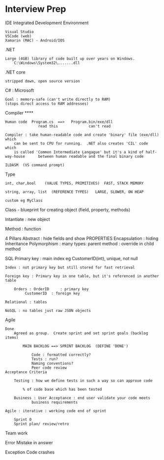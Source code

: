 # Interview Prep



IDE Integrated Development Environment

	Visual Studio
	VSCode (web)
	Xamarin (MAC) - Android/IOS

.NET 

	Large (4GB) library of code built up over years on Windows.
		C:\Windows\System32\.......dll

.NET core

	stripped down, open source version

C# : Microsoft

	Goal : memory-safe (can't write directly to RAM)
	(stops direct access to RAM addresses)

Compiler  ****

	Human code  Program.cs  ==>   Program.bin/exe/dll
                   read this              can't read 

	Compiler : take human-readable code and create 'binary' file (exe/dll) which
		can be sent to CPU for running.  .NET also creates 'CIL' code which
		is called 'Common Intermediate Langague' but it's a kind of half-way-house 		between human readable and the final binary code

	ILDASM  (VS command prompt)

Type

	int, char,bool    (VALUE TYPES, PRIMITIVES)  FAST, STACK MEMORY

	string, array, list  (REFERENCE TYPES)   LARGE, SLOWER, ON HEAP

	custom eg MyClass 

Class - blueprint for creating object (field, property, methods)

Intantiate : new object

Method : function

4 Pillars
	Abstract : hide fields and show PROPERTIES
	Encapsulation : hiding
	Inheritance 
	Polymorphism : many types: parent method : override in child method

SQL 
	Primary key : main index    eg CustomerID(int), unique, not null

	Index : not primary key but still stored for fast retrieval

	Foreign key : Primary key in one table, but it's referenced in another table

		Orders : OrderID     : primary key
			 CustomerID  : foreign key

	Relational : tables

	NoSQL : no tables just raw JSON objects
		
Agile

	Done
		Agreed as group.  Create sprint and set sprint goals (backlog items)
				
			MAIN BACKLOG ==> SPRINT BACKLOG  (DEFINE 'DONE')

				Code : formatted correctly?
				Tests : run?
				Naming conventions?
				Peer code review
	Acceptance Criteria

		Testing : how we define tests in such a way so can approve code

			% of code base which has been tested

		Business : User Acceptance : end user validate your code meets
				business requirements

	Agile : iterative : working code end of sprint
	
		Sprint 0 
		Sprint plan/ review/retro
		
Team work  

Error		Mistake in answer

Exception	Code crashes

<script>

	var x = 100;    // global scope

	var y = function (){

		var z = 200;  // function scope 

		for (var i=0;i<10;i++){
			let a = 500;
		}
	}


Class Dog{
	string name;
}



	Main(){
		var d = new Dog();
		d.name="Fido";
	}


Control Flow

	if, else if, switch

	while(x<10)
	do {}  while (x<10)
	for ( 1 to 10)  
	for (int i=0;i<10;i++)
	foreach (every item in array/collection)

String = array of    char[] = {'h','e','l','l','o'}

int 16/32/64    number of bits used   short/int/long

decimal 128 bits   perfect rounding with money

float 32 / double 64    var x = 2.0;      default is DOUBLE 64 bit

Null    string x = null;

         CAN'T DO   int x = null;
         	        int? x = null;






2. C# Basics

2.1 IDE 

What is an IDE
What is Visual Studio
Downloading Visual Studio
Introduction to .NET
What is C#
Understanding the compiler
“Hello World”
Basic debugging
2.2 variables, Types, Control Flows & Exceptions

Variables and variable types
Data Types
Strings
Integers
Floats
Doubles
Null
Etc.
Null reference exceptions
Casting
Care in casting floats and doubles
If statements
Nested If statements
Conditional (ternary) Operator
Switch statement
Iterating (Loops)          
For
Foreach
While
Jumping
Break
Continue
Goto
Return
Throw  **
Throw exceptions & raising errors
Handling exceptions
Try
Catch
Chaining Catch blocks
Throw
3. Objects, Classes & OOP

Creating a VS project
Understanding namespaces
What is a class
Instantiation
Instantiation & Objects
Class constructors (initialisation)
The difference between Value Types and Reference Types
Methods
Method Types
Void
Method overriding? TBD
Method overloading
Encapsulation
Access Modifier types
Abstraction
Inheritance
Polymorphism – ‘Many shapes’ or single interface to many types
Example walkthroughs
SOLID Principles
4. Collections 

Arrays
Lists
Dictionaries
Stack




Loops
Conditional if..else..
Exception try..catch..finally
String manipulate












Random Terms

META : data about data

		PHOTO : raw data
		TIME TAKEN : metadata about photo
		TAG FACE   : metadata
		
		
var function DoThis() {
   // run some code here
}

var x = function(c){
   // run some code here
}

var x =        ()=>{
   // run some code
}

var x =        c =>{}

DoThis();



Random Term Review

Threading : one MAIN THREAD (public static void Main(string[] args)) plus sub-threads to do extra work
Tasks : clean way for programmer to initiate background threads without worrying about the detail
(Javascript has : WebWorker)
Thread-aware code take advantage of multi-core CPUs
Single-threaded application 
C# ==> get away from problems in C / C++ where you manage memory and raw processes directly
Container : 
Collection : 
List()
List<T> = has [0] index so yes, can reach in and get middle item
Generics uses general type <T>
Stack<T>  NO - only top item
Queue<T>  NO - add at end, remove from front
Dictionary<Tkey,Tvalue>
Array : Fixed-size  (much faster)  
Collection : variable-size
Templates 
Namespace : Container for our code
namespace x { class myClass {} }
namespace y { class myClass {} }
x.myClass
y.myclass
Servers
Docker : mini-server SHARES CORE 'KERNEL' AND EXPOSES UNIQUE 'WORK AREA' to store and use code
Containers : unique workspaces
Serverless architecture
Classes : Inheritance   
Parent , 
Child : Parent (one parent only)
Interface  (use multiple interfaces)
Interface : fully blank : does force you to create a certain method
IEnumerable :  GetEnumerator which allows to count eg over an array 
IComparable :  CompareTo() which allows us to compare 2 objects by eg size, weight, color
Encapsulation : hiding code or exposing code 
Access Modifier
private  : in this class only
public : any class
internal : in same 'workspace' = 'assembly' which is the unit of compiled code, EXE or DLL
protected : access in this class and any child 'derived' classes
EXE run code
DLL reference code (library)
BASE : Parent class
DERIVED : Child class
static 
	class Parent {
		void DoThis(){ // do something }           // INSTANCE METHOD
		static void DoThat(){  }
	}
	Main() {
		var p01 = new Parent();                   // p01 is an INSTANCE
		p01.DoThis();                             // P01.DoThis()
		Parent.DoThat();
	}


100 Random Terms
Abstraction : both hide (irrelevant) but also reveal essential (properties with get;set;) to external code.  Keeps code neat.
Encapsulation : hiding code
Inheritance : BASE = Parent class    ===>     DERIVED = Child = Sub class
Polymorphism : Parent method : override this in child method.  Poly = many, Morph = type/form  .   Allows runtime method to be changed.
Sealed class has no ...  child (derived) classes
Class can inherit from one class but can USE / IMPLEMENT MULTIPLE INTERFACES
Interface : FORCES CERTAIN BEHAVIOUR
IEnumerable : can 'count' eg over an array
IComparable : can 'compare' items to sort
Abstract class CONTAINS AT LEAST ONE ABSTRACT METHOD
    abstract void DoThis();                         PARENT CLASS
    override void DoThis(){  // code }

Interface : blank (abstract) methods

Abstract class : blank (abstract) and regular methods

Class : methods 										CONCRETE

data types
agile
scrum
sprint
sprint 0 : pre-planning, setup environment
done
scrum master : servant leader, clear impediments
product owner : liaise with client
sprint : 2-4 weeks
dev team : 3-9
waterfall : fixed structure : analyse, plan, design, build, test, live
agile : build code in iterations : start simple.  Then add 1 unit of functionality at a time.  Customer gets working code.  Embrace flexibility.
kanban : limit of tasks in use : continuous flow of work 
xp : extreme programming = pair programming
spiral = agile
TDD test driven  : tests written in UNIT TESTS (HARD CODED)
BDD behaviour driven  : tests written in PLAIN ENGLISH
v-model : waterfall + extensive testing (good for military)
Javascript : weakly typed
C# : strongly typed
SQL : Structured query language
LINQ : Microsoft C# query to database
Relational database : tables are RELATED
MYSQL free opensource
SQLITE  free opensource small (phones)
UNIX (paid)
MAC : IS UNIX
APACHE : free website
LINUX : free unix-like
UBUNTU : most common linux download
RED HAT : linux for businesses
devops 
NOSQL stores data as JSON
JSON { field1:"data1", field2: 999}   javascript object notation
AJAX : get data without page refresh
CRUD  : CREATE READ UPDATE DELETE
INSERT = CREATE
SELECT = READ
KALI : IT Security : hacking tools
primary key  UNIQUE ID IN TABLE 
foreign key  LINKS 2 TABLES
SOLID : GOOD CODING : .. SINGLE RESPONSIBILITY
CSS Media query :   screen     min/max-width:800px
var public / function scoped
    z=500;  // public
	function x(){   var y = 10; z=50;}
	// no y here

let IS BLOCK SCOPE

	function dothis(){
		if(x>10){  let p=true; }
	}
	
.net : WINDOWS ONLY : C#, C++
.net core : mini (new) version for web
.net framework = .net

wpf  has   GUI
console app  text only

=================

constructor : Method called when you CREATE A NEW OBJECT (Instantiate)
	called when use 'New' keyword    
	Class Parent{}
	Main(){  var p =  new Parent();    }
	Default constructor
	class X{
		public X(){}
	}

Class         Instructions (template) for building a new object
Object        created from a class
Instantiate   create object from class

cast    = CHANGE TYPE

		2.5 ==> 2
       double   int                     (int)d

box    = CHANGE TYPE TO OBJECT

parse  string "{"a":1,"b":2}"   ==> take string MAKE (JSON) OBJECT
	TryParse()   SAFE
	ParseInt()   DANGEROUS

convert 




script : line 1, to end
	javascript : compile 'live' as you go

GUI ==> objects eg button, dropdown

Events ==> 'click'  'hover'

  OOP : attach code to OBJECTS EG BUTTON, DROPDOWN BOX

OOP = OBJECT ORIENTED = MEANS 'objects' which we attach code to 
                               button                   onclick()
                               
BASH 		Command line on MAC / Linux
Terminal   on MAC 		
CMD  		Old command line
Powershell 	New command line
GitBash 	Application to emulates (copies) the Linux environment
MD 		Windows command 
mkdir 		Linux command


Random Review


Inheritance   class Child : Parent

Interface : blank class, one method (can be more) which is fully blank

	Interface IDoThis{							// COMPLETELY ABSTRACT : NO CODE
		// no fields
		// yes properties
		int x {get;set;} 		// PROPERTY
		DoThis();   // BLANK
	}

	class x : y, Iinterface01, Iinterface02, IDoThis{			// CONCRETE CLASS : ALL CODE FILLED
		public int x {get;set;}  	// must be declared
		public void DoThis(){} 		// must be declared
	}
							
Abstract class : mix of blank (abstract) methods and real methods

	abstract class MyClass{
		
		void RealMethod(){ // real code} 				// GOOD CODE

		abstract void  AbstractMethod();   // no code 			// MISSING CODE 

	}


	class Child : MyClass{							// this is now CONCRETE
		void AbstractMethod(){  // REAL CODE }	
	}



Can only INSTANTIATE A CONCRETE CLASS !!!!


Agile : simple first then build ITERATIVELY AND PROGESSIVELY MORE COMPLEX
Sprint : goal is working code (NEXT ITERATION)
Waterfall : ANALYSIS, DESIGN, BUILD, TEST, RELEASE
Kanban : continuous with limiting of number of active tasks
Compiler   csc.exe  C Sharp Compiler !!!

	.CS  text   ==> IL  Intermediate Language

	C#, C++, VB ==>  IL    (ILDASM)            ==>  at RUNTIME ==> CLR  common language runtime : OPTIVMISED FOR
									HARDWARE (CPU/RAM)
Agile

	agilemanifesto.org

	increments : using Scrum which has sprints

	

cripting : 'top-down' line-by-line
OOP  : code attached to OBJECTS eg Button : EVENT ==> RUN CODE ((EVENT HANDLER)) ==> DELEGATE ==> Method(s)
4 pillars : 
	Abstract		hide code ('_fields') also expose publicly code ('properties'){get;set;}
	Encapsulation		hides code 
	Inherit			Parent Base Class : properties / fields/ methods also in Derived Child Class
	Polymorphism		subclasses : have own version of methods declared in parent
				Parent : HaveAParty(){  // parent code }
				Child : override HaveAParty(){ // unique code here }
Class 				Blueprint for creating objects : contains FIELDS, PROPERTIES, METHODS, EVENTS
Instantiate			Create object using new keyword   var object01 = new MyClass();
Constructor			Method called with new .. keyword
Class
Abstract Class 			Cannot instantiate because code incomplete.  Contains empty methods marked as 
					'abstract'
				abstract class Parent{
					abstract void DoThis();
				}
				class Child : Parent{
					override void DoThis(){}
				}
Concrete Class 			has all code present
Interface

Polymorphism 			class Parent{
					virtual void DoThis(){}		// virtual = 'can override if you wish'
				}
				class Child{
					override DoThis(){}
				}


Field 				_private	
Property			public {get;set} 
Method				= Function
Access Modifiers		public private 
				internal inside .exe or .dll  ASSEMBLY   .apk   .app 
				protected  parent base and all child derived classes
Struct				mini Class
Collection			list, dictionary, queue, stack
Generic				<T> for type    int, bool, MyClass, Customer
var vs let in Javascript	var global, let is block scoped	
Angular
React
Vue
Queue
Stack
Dictionary
Array
LinkedList 			shortcuts to next item 
Sealed				has no Child Derived classes



